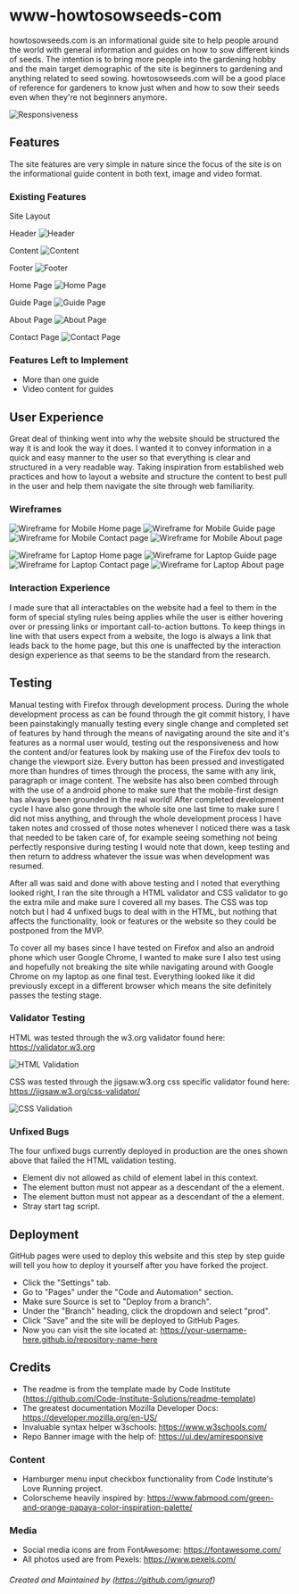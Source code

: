 # www-howtosowseeds-com

howtosowseeds.com is an informational guide site to help people around the world with general information and guides on how to sow different kinds of seeds.
The intention is to bring more people into the gardening hobby and the main target demographic of the site is beginners to gardening and anything related to seed sowing. 
howtosowseeds.com will be a good place of reference for gardeners to know just when and how to sow their seeds even when they're not beginners anymore.

![Responsiveness](https://www.ignurof.com/responsive.png)

## Features 
The site features are very simple in nature since the focus of the site is on the informational guide content in both text, image and video format.

### Existing Features

Site Layout

Header
![Header](https://www.ignurof.com/features/header.png)

Content
![Content](https://www.ignurof.com/features/content.png)

Footer
![Footer](https://www.ignurof.com/features/footer.png)


Home Page
![Home Page](https://www.ignurof.com/features/home_page.png)

Guide Page
![Guide Page](https://www.ignurof.com/features/guide_page.png)

About Page
![About Page](https://www.ignurof.com/features/about_page.png)

Contact Page
![Contact Page](https://www.ignurof.com/features/contact_page.png)

### Features Left to Implement

- More than one guide
- Video content for guides

## User Experience

Great deal of thinking went into why the website should be structured the way it is and look the way it does.
I wanted it to convey information in a quick and easy manner to the user so that everything is clear and structured in a very readable way.
Taking inspiration from established web practices and how to layout a website and structure the content to best pull in the user and help them navigate the site through web familiarity.

### Wireframes

![Wireframe for Mobile Home page](https://www.ignurof.com/wireframes/howtosowseeds/wireframe_mobile_home.png)
![Wireframe for Mobile Guide page](https://www.ignurof.com/wireframes/howtosowseeds/wireframe_mobile_guide.png)
![Wireframe for Mobile Contact page](https://www.ignurof.com/wireframes/howtosowseeds/wireframe_mobile_contact.png)
![Wireframe for Mobile About page](https://www.ignurof.com/wireframes/howtosowseeds/wireframe_mobile_about.png)

![Wireframe for Laptop Home page](https://www.ignurof.com/wireframes/howtosowseeds/wireframe_laptop_home.png)
![Wireframe for Laptop Guide page](https://www.ignurof.com/wireframes/howtosowseeds/wireframe_laptop_guide.png)
![Wireframe for Laptop Contact page](https://www.ignurof.com/wireframes/howtosowseeds/wireframe_laptop_contact.png)
![Wireframe for Laptop About page](https://www.ignurof.com/wireframes/howtosowseeds/wireframe_laptop_about.png)

### Interaction Experience

I made sure that all interactables on the website had a feel to them in the form of special styling rules being applies while the user is either hovering over or pressing links or important call-to-action buttons.
To keep things in line with that users expect from a website, the logo is always a link that leads back to the home page, but this one is unaffected by the interaction design experience as that seems to be the standard from the research.

## Testing 

Manual testing with Firefox through development process.
During the whole development process as can be found through the git commit history, I have been painstakingly manually testing every single change and completed set of features by hand through the means of navigating around the site and it's features as a normal user would, testing out the responsiveness and how the content and/or features look by making use of the Firefox dev tools to change the viewport size.
Every button has been pressed and investigated more than hundres of times through the process, the same with any link, paragraph or image content.
The website has also been combed through with the use of a android phone to make sure that the mobile-first design has always been grounded in the real world!
After completed development cycle I have also gone through the whole site one last time to make sure I did not miss anything, and through the whole development process I have taken notes and crossed of those notes whenever I noticed there was a task that needed to be taken care of, for example seeing something not being perfectly responsive during testing I would note that down, keep testing and then return to address whatever the issue was when development was resumed.

After all was said and done with above testing and I noted that everything looked right, I ran the site through a HTML validator and CSS validator to go the extra mile and make sure I covered all my bases. The CSS was top notch but I had 4 unfixed bugs to deal with in the HTML, but nothing that affects the functionality, look or features or the website so they could be postponed from the MVP.

To cover all my bases since I have tested on Firefox and also an android phone which user Google Chrome, I wanted to make sure I also test using and hopefully not breaking the site while navigating around with Google Chrome on my laptop as one final test.
Everything looked like it did previously except in a different browser which means the site definitely passes the testing stage.

### Validator Testing 

HTML was tested through the w3.org validator found here: https://validator.w3.org

![HTML Validation](https://www.ignurof.com/validation/howtosowseeds/html_validation.png)

CSS was tested through the jigsaw.w3.org css specific validator found here: https://jigsaw.w3.org/css-validator/

![CSS Validation](https://www.ignurof.com/validation/howtosowseeds/css_validation.png)

### Unfixed Bugs

The four unfixed bugs currently deployed in production are the ones shown above that failed the HTML validation testing.
- Element div not allowed as child of element label in this context.
- The element button must not appear as a descendant of the a element.
- The element button must not appear as a descendant of the a element.
- Stray start tag script.

## Deployment

GitHub pages were used to deploy this website and this step by step guide will tell you how to deploy it yourself after you have forked the project.

- Click the "Settings" tab. 
- Go to "Pages" under the "Code and Automation" section. 
- Make sure Source is set to "Deploy from a branch".
- Under the "Branch" heading, click the dropdown and select "prod".
- Click "Save" and the site will be deployed to GitHub Pages.
- Now you can visit the site located at: https://your-username-here.github.io/repository-name-here

## Credits 

- The readme is from the template made by Code Institute (https://github.com/Code-Institute-Solutions/readme-template)
- The greatest documentation Mozilla Developer Docs: https://developer.mozilla.org/en-US/
- Invaluable syntax helper w3schools: https://www.w3schools.com/
- Repo Banner image with the help of: https://ui.dev/amiresponsive

### Content 

- Hamburger menu input checkbox functionality from Code Institute's Love Running project.
- Colorscheme heavily inspired by: https://www.fabmood.com/green-and-orange-papaya-color-inspiration-palette/

### Media

- Social media icons are from FontAwesome: https://fontawesome.com/
- All photos used are from Pexels: https://www.pexels.com/

###### Created and Maintained by (https://github.com/ignurof)
